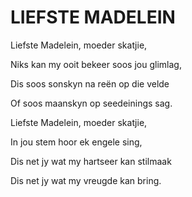 # LIEFSTE MADELEIN

Liefste Madelein, moeder skatjie,

Niks kan my ooit bekeer soos jou glimlag,

Dis soos sonskyn na reën op die velde

Of soos maanskyn op seedeinings sag.


Liefste Madelein, moeder skatjie,

In jou stem hoor ek engele sing,

Dis net jy wat my hartseer kan stilmaak

Dis net jy wat my vreugde kan bring.

